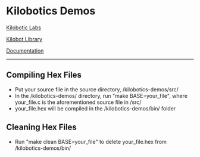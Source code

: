 # Kilobotics Demos

[Kilobotic Labs](https://www.kilobotics.com/labs)

[Kilobot Library](https://www.kilobotics.com/docs/index.html)

[Documentation](https://www.kilobotics.com/documentation)

---


## Compiling Hex Files

- Put your source file in the source directory, /kilobotics-demos/src/
- In the /kilobotics-demos/ directory, run "make BASE=your_file", where your_file.c is the aforementioned source file in /src/
- your_file.hex will be compiled in the /kilobotics-demos/bin/ folder

## Cleaning Hex Files

- Run "make clean BASE=your_file" to delete your_file.hex from /kilobotics-demos/bin/
